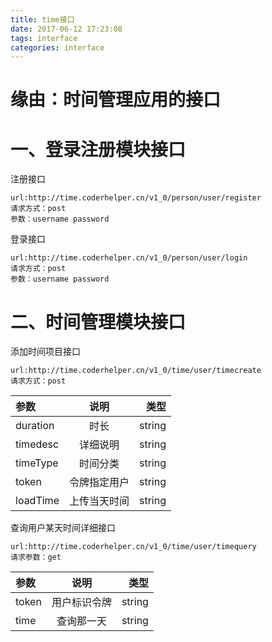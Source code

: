 ```yaml
---
title: time接口
date: 2017-06-12 17:23:08
tags: interface
categories: interface
---
```


# 缘由：时间管理应用的接口

<!--more-->

# 一、登录注册模块接口
注册接口
```
url:http://time.coderhelper.cn/v1_0/person/user/register
请求方式：post
参数：username password
```

登录接口
```
url:http://time.coderhelper.cn/v1_0/person/user/login
请求方式：post
参数：username password
```

# 二、时间管理模块接口
添加时间项目接口
```
url:http://time.coderhelper.cn/v1_0/time/user/timecreate
请求方式：post
```

| 参数 | 说明 | 类型 |
| :--- | :----: | ----: |
| duration | 时长 | string |
| timedesc    | 详细说明      | string    |
| timeType |时间分类|string|
| token |令牌指定用户|string|
|loadTime|上传当天时间|string|


查询用户某天时间详细接口
```
url:http://time.coderhelper.cn/v1_0/time/user/timequery
请求参数：get
```

|参数|说明|类型|
|:---|:---:|---:|
|token|用户标识令牌|string|
|time|查询那一天|string|